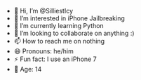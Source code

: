 - 👋 Hi, I’m @SilliestIcy
- 👀 I’m interested in iPhone Jailbreaking
- 🌱 I’m currently learning Python
- 💞️ I’m looking to collaborate on anything :)
- 📫 How to reach me on nothing
- 😄 Pronouns: he/him
- ⚡ Fun fact: I use an iPhone 7
- 🎂 Age: 14
